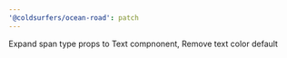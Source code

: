 ```yaml
---
'@coldsurfers/ocean-road': patch
---
```


Expand span type props to Text compnonent, Remove text color default
